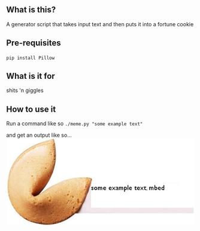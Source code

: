 ## What is this?
A generator script that takes input text and then puts it into a fortune cookie

## Pre-requisites
`pip install Pillow`

## What is it for
shits 'n giggles

## How to use it

Run a command like so
`./meme.py "some example text" `

and get an output like so...
![memeGenerator Output](https://github.com/BlackstoneEngineering/memeGenerator/blob/master/output.jpg)